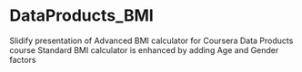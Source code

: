 # DataProducts_BMI
Slidify presentation of Advanced BMI calculator for Coursera Data Products course
Standard BMI calculator is enhanced by adding Age and Gender factors
